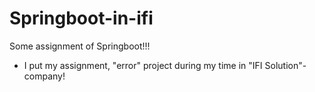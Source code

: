 # Springboot-in-ifi
Some assignment of Springboot!!! 
- I put my assignment, "error" project during my time in "IFI Solution"-company!
